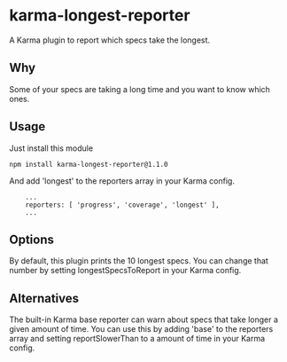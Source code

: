 # karma-longest-reporter
A Karma plugin to report which specs take the longest.

## Why
Some of your specs are taking a long time and you want to know which ones.

## Usage
Just install this module 
```
npm install karma-longest-reporter@1.1.0
```

And add 'longest' to the reporters array in your Karma config.
```
    ...
    reporters: [ 'progress', 'coverage', 'longest' ],
    ...
```

## Options
By default, this plugin prints the 10 longest specs. You can change that number by setting longestSpecsToReport in your Karma config.

## Alternatives
The built-in Karma base reporter can warn about specs that take longer a given amount of time. You can use this by adding 'base' to the reporters array and setting reportSlowerThan to a amount of time in your Karma config.
